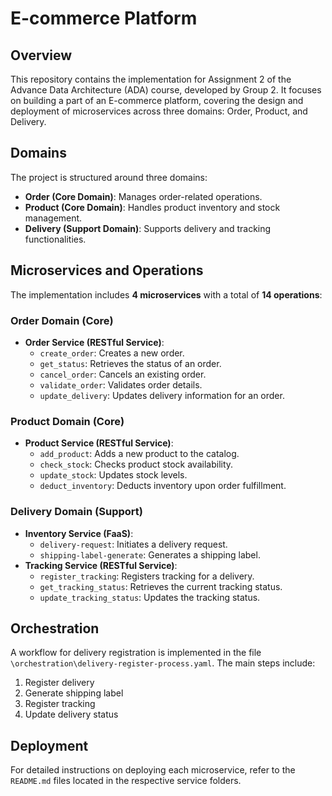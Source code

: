 # E-commerce Platform

## Overview
This repository contains the implementation for Assignment 2 of the Advance Data Architecture (ADA) course, developed by Group 2. It focuses on building a part of an E-commerce platform, covering the design and deployment of microservices across three domains: Order, Product, and Delivery.

## Domains
The project is structured around three domains:
- **Order (Core Domain)**: Manages order-related operations.
- **Product (Core Domain)**: Handles product inventory and stock management.
- **Delivery (Support Domain)**: Supports delivery and tracking functionalities.

## Microservices and Operations
The implementation includes **4 microservices** with a total of **14 operations**:

### Order Domain (Core)
- **Order Service (RESTful Service)**:
  - `create_order`: Creates a new order.
  - `get_status`: Retrieves the status of an order.
  - `cancel_order`: Cancels an existing order.
  - `validate_order`: Validates order details.
  - `update_delivery`: Updates delivery information for an order.

### Product Domain (Core)
- **Product Service (RESTful Service)**:
  - `add_product`: Adds a new product to the catalog.
  - `check_stock`: Checks product stock availability.
  - `update_stock`: Updates stock levels.
  - `deduct_inventory`: Deducts inventory upon order fulfillment.

### Delivery Domain (Support)
- **Inventory Service (FaaS)**:
  - `delivery-request`: Initiates a delivery request.
  - `shipping-label-generate`: Generates a shipping label.
- **Tracking Service (RESTful Service)**:
  - `register_tracking`: Registers tracking for a delivery.
  - `get_tracking_status`: Retrieves the current tracking status.
  - `update_tracking_status`: Updates the tracking status.

## Orchestration
A workflow for delivery registration is implemented in the file `\orchestration\delivery-register-process.yaml`. The main steps include:
1. Register delivery
2. Generate shipping label
3. Register tracking
4. Update delivery status

## Deployment
For detailed instructions on deploying each microservice, refer to the `README.md` files located in the respective service folders.
